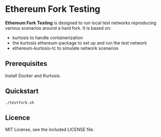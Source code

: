 # Ethereum Fork Testing

**Ethereum Fork Testing** is designed to run local test networks reproducing various scenarios around a hard fork. It is based on:
- kurtosis to handle containerization
- the kurtosis ethereum-package to set up and run the test network
- ethereum-kurtosis-tc to simulate network scenarios

## Prerequisites

Install Docker and Kurtosis.

## Quickstart

`./testfork.sh`

## Licence

MIT License, see the included LICENSE file.
